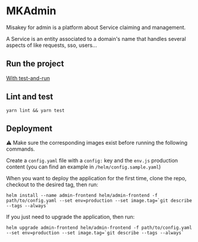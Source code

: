 # MKAdmin
Misakey for admin is a platform about Service claiming and management.

A Service is an entity associated to a domain's name that handles several
aspects of like requests, sso, users...

## Run the project
[With test-and-run](https://gitlab.com/Misakey/test-and-run?nav_source=navbar#run)

## Lint and test
```shell
yarn lint && yarn test
```

## Deployment

:warning: Make sure the corresponding images exist before running the following commands.

Create a `config.yaml` file with a `config:` key and the `env.js` production content (you can find an example in `/helm/config.sample.yaml`)

When you want to deploy the application for the first time, clone the repo, checkout to the desired tag, then run:

```
helm install --name admin-frontend helm/admin-frontend -f path/to/config.yaml --set env=production --set image.tag=`git describe --tags --always`

```

If you just need to upgrade the application, then run:
```
helm upgrade admin-frontend helm/admin-frontend -f path/to/config.yaml --set env=production --set image.tag=`git describe --tags --always`
```
